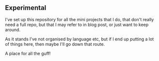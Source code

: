 ## Experimental

I've set up this repository for all the mini projects that I do, that don't really need a full repo, but that I may refer to in blog post, or just want to keep around.

As it stands I've not organised by language etc, but if I end up putting a lot of things here, then maybe I'll go down that route.

A place for all the guff!


